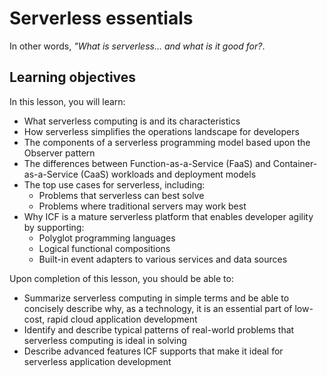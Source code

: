 <!--
#
# Licensed to the Apache Software Foundation (ASF) under one or more
# contributor license agreements.  See the NOTICE file distributed with
# this work for additional information regarding copyright ownership.
# The ASF licenses this file to You under the Apache License, Version 2.0
# (the "License"); you may not use this file except in compliance with
# the License.  You may obtain a copy of the License at
#
#     http://www.apache.org/licenses/LICENSE-2.0
#
# Unless required by applicable law or agreed to in writing, software
# distributed under the License is distributed on an "AS IS" BASIS,
# WITHOUT WARRANTIES OR CONDITIONS OF ANY KIND, either express or implied.
# See the License for the specific language governing permissions and
# limitations under the License.
#
-->

# Serverless essentials

In other words, _"What is serverless... and what is it good for?_.

## Learning objectives

In this lesson, you will learn:

* What serverless computing is and its characteristics
* How serverless simplifies the operations landscape for developers
* The components of a serverless programming model based upon the Observer pattern
* The differences between Function-as-a-Service (FaaS) and Container-as-a-Service (CaaS) workloads and deployment models
* The top use cases for serverless, including:
  * Problems that serverless can best solve
  * Problems where traditional servers may work best
* Why ICF is a mature serverless platform that enables developer agility by supporting:
  * Polyglot programming languages
  * Logical functional compositions
  * Built-in event adapters to various services and data sources

Upon completion of this lesson, you should be able to:

* Summarize serverless computing in simple terms and be able to concisely describe why, as a technology, it is an essential part of low-cost, rapid cloud application development
* Identify and describe typical patterns of real-world problems that serverless computing is ideal in solving
* Describe advanced features ICF supports that make it ideal for serverless application development
